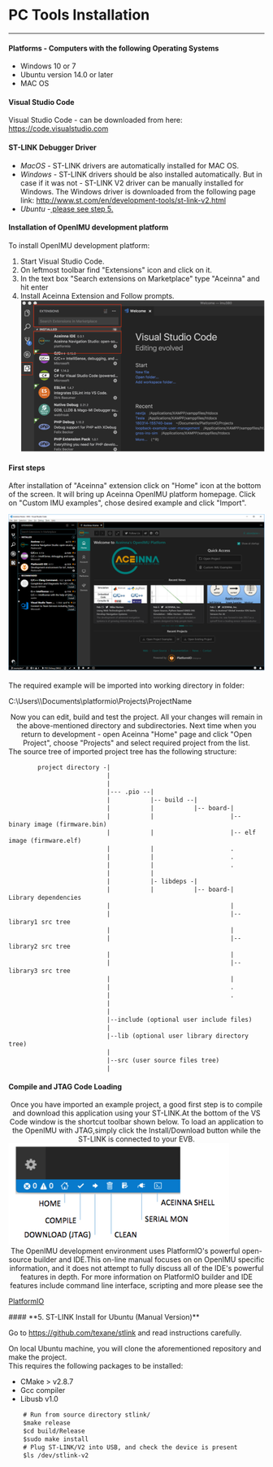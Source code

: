 # **PC Tools Installation**  


------------------------------------------------------------  

#### **Platforms - Computers with the following Operating Systems**  

 - Windows 10 or 7
 - Ubuntu version 14.0 or later
 - MAC OS


#### **Visual Studio Code**

Visual Studio Code - can be downloaded from here:  https://code.visualstudio.com

#### **ST-LINK Debugger Driver**  

-   *MacOS* - ST-LINK drivers are automatically installed for MAC OS.
-   *Windows* - ST-LINK drivers should be also installed automatically. But in case if it was not - ST-LINK V2 driver can be manually installed for Windows.  The Windows driver is downloaded from the following page link:
    http://www.st.com/en/development-tools/st-link-v2.html
-   *Ubuntu* -<a href="#step_5"> please see step 5.</a>

#### **Installation of OpenIMU development platform**

To install OpenIMU development platform:

1. Start Visual Studio Code.
2. On leftmost toolbar find "Extensions" icon and click on it.
3. In the text box "Search extensions on Marketplace" type "Aceinna" and hit enter
4. Install Aceinna Extension and Follow prompts.
    ![未找到图片](media/AddExtension.png)   


#### **First steps**   
<right>  
    After installation of "Aceinna" extension click on "Home" icon at the bottom of the screen. It will bring up Aceinna OpenIMU platform homepage. Click on "Custom IMU examples", chose
    desired example and click "Import".  
</right>  

![未找到图片](media/HomePage.png)   

  The required example will be imported into working directory in folder:   
            
  C:\\Users\\<username>\\Documents\\platformio\\Projects\\ProjectName   
<center>  
    Now you can edit, build and test the project. All your changes will remain in the above-mentioned
    directory and subdirectories.  
    Next time when you return to development - open Aceinna "Home" page and click "Open Project", choose
    "Projects" and select  
    required project from the list.  
</center>    
    The source tree of imported project tree has the following structure:  



```
        project directory -|
                           |
                           |                                   
                           |--- .pio --|
                           |           |-- build --|   
                           |           |           |-- board-|   
                           |           |                     |-- binary image (firmware.bin)  
                           |           |                     |-- elf image (firmware.elf)  
                           |           |                     .  
                           |           |                     .  
                           |           |                     .  
                           |           |
                           |           |- libdeps -|   
                           |           |           |-- board-|  Library dependencies
                           |                                 |      
                           |                                 |--library1 src tree
                           |                                 |   
                           |                                 |--library2 src tree
                           |                                 |   
                           |                                 |--library3 src tree
                           |                                 |   
                           |                                 .  
                           |                                 .  
                           |                                            
                           |                                            
                           |--include (optional user include files)              
                           |                                            
                           |--lib (optional user library directory tree)
                           |
                           |--src (user source files tree)
                           |
```

    
    
####    **Compile and JTAG Code Loading**   
<center>  
    Once you have imported an example project, a good first step is to compile and download this  
    application using your ST-LINK.At the bottom of the VS Code window is the shortcut toolbar  
    shown below.  To load an application to the OpenIMU with JTAG,simply click  
    the Install/Download button while the ST-LINK is connected to your EVB.  
</center>  
<img src="media/VSCodeToolBar.png" height = "200" >  
<center>  
    The OpenIMU development environment uses PlatformIO's powerful open-source builder and  
    IDE.This on-line  manual focuses on on OpenIMU specific information, and it does not attempt  
    to fully discuss all of the IDE's powerful  features in depth. For more information on PlatformIO  
    builder and IDE features include command line  interface, scripting and more please see the   
</center>   

[PlatformIO](https://docs.platformio.org)  

<div id="step_5"></div>
#### **5.  ST-LINK Install for Ubuntu (Manual Version)**  
  
  Go to https://github.com/texane/stlink and read instructions carefully.    
  
  On local Ubuntu machine, you will clone the aforementioned repository and make the project.  
  This requires the following packages to be installed:   
   
- CMake > v2.8.7  
- Gcc compiler  
- Libusb v1.0  

 

```  
    # Run from source directory stlink/  
    $make release  
    $cd build/Release  
    $sudo make install  
    # Plug ST-LINK/V2 into USB, and check the device is present  
    $ls /dev/stlink-v2  
```
